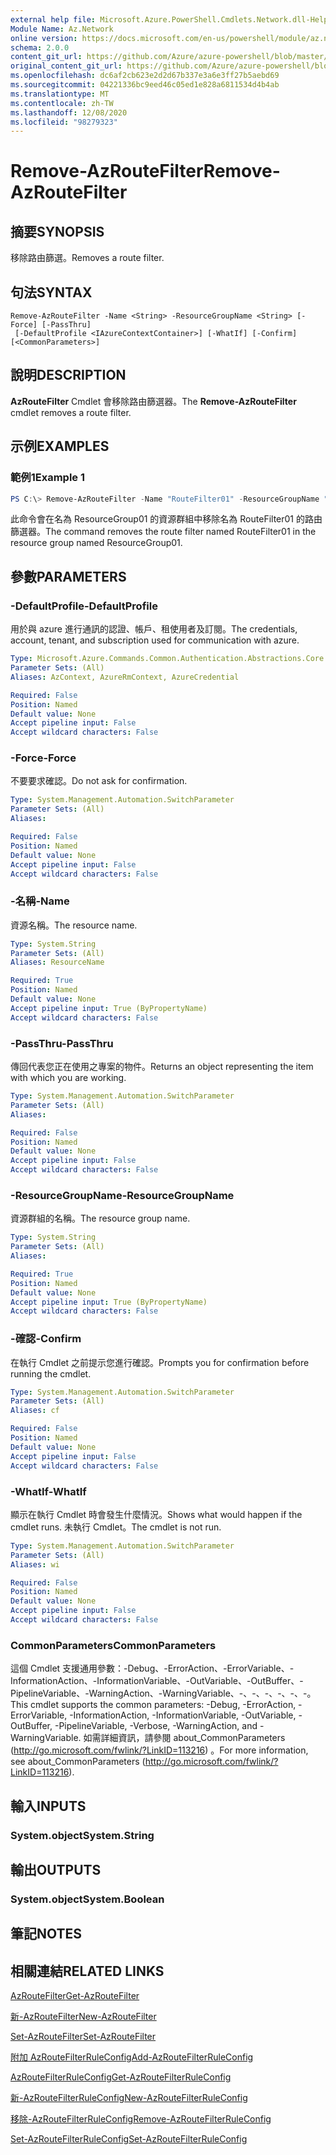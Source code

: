 ```yaml
---
external help file: Microsoft.Azure.PowerShell.Cmdlets.Network.dll-Help.xml
Module Name: Az.Network
online version: https://docs.microsoft.com/en-us/powershell/module/az.network/remove-azroutefilter
schema: 2.0.0
content_git_url: https://github.com/Azure/azure-powershell/blob/master/src/Network/Network/help/Remove-AzRouteFilter.md
original_content_git_url: https://github.com/Azure/azure-powershell/blob/master/src/Network/Network/help/Remove-AzRouteFilter.md
ms.openlocfilehash: dc6af2cb623e2d2d67b337e3a6e3ff27b5aebd69
ms.sourcegitcommit: 04221336bc9eed46c05ed1e828a6811534d4b4ab
ms.translationtype: MT
ms.contentlocale: zh-TW
ms.lasthandoff: 12/08/2020
ms.locfileid: "98279323"
---
```

# <span data-ttu-id="29b3e-101">Remove-AzRouteFilter</span><span class="sxs-lookup"><span data-stu-id="29b3e-101">Remove-AzRouteFilter</span></span>

## <span data-ttu-id="29b3e-102">摘要</span><span class="sxs-lookup"><span data-stu-id="29b3e-102">SYNOPSIS</span></span>
<span data-ttu-id="29b3e-103">移除路由篩選。</span><span class="sxs-lookup"><span data-stu-id="29b3e-103">Removes a route filter.</span></span>

## <span data-ttu-id="29b3e-104">句法</span><span class="sxs-lookup"><span data-stu-id="29b3e-104">SYNTAX</span></span>

```
Remove-AzRouteFilter -Name <String> -ResourceGroupName <String> [-Force] [-PassThru]
 [-DefaultProfile <IAzureContextContainer>] [-WhatIf] [-Confirm] [<CommonParameters>]
```

## <span data-ttu-id="29b3e-105">說明</span><span class="sxs-lookup"><span data-stu-id="29b3e-105">DESCRIPTION</span></span>
<span data-ttu-id="29b3e-106">**AzRouteFilter** Cmdlet 會移除路由篩選器。</span><span class="sxs-lookup"><span data-stu-id="29b3e-106">The **Remove-AzRouteFilter** cmdlet removes a route filter.</span></span>

## <span data-ttu-id="29b3e-107">示例</span><span class="sxs-lookup"><span data-stu-id="29b3e-107">EXAMPLES</span></span>

### <span data-ttu-id="29b3e-108">範例1</span><span class="sxs-lookup"><span data-stu-id="29b3e-108">Example 1</span></span>
```powershell
PS C:\> Remove-AzRouteFilter -Name "RouteFilter01" -ResourceGroupName "ResourceGroup01"
```

<span data-ttu-id="29b3e-109">此命令會在名為 ResourceGroup01 的資源群組中移除名為 RouteFilter01 的路由篩選器。</span><span class="sxs-lookup"><span data-stu-id="29b3e-109">The command removes the route filter named RouteFilter01 in the resource group named ResourceGroup01.</span></span>

## <span data-ttu-id="29b3e-110">參數</span><span class="sxs-lookup"><span data-stu-id="29b3e-110">PARAMETERS</span></span>

### <span data-ttu-id="29b3e-111">-DefaultProfile</span><span class="sxs-lookup"><span data-stu-id="29b3e-111">-DefaultProfile</span></span>
<span data-ttu-id="29b3e-112">用於與 azure 進行通訊的認證、帳戶、租使用者及訂閱。</span><span class="sxs-lookup"><span data-stu-id="29b3e-112">The credentials, account, tenant, and subscription used for communication with azure.</span></span>

```yaml
Type: Microsoft.Azure.Commands.Common.Authentication.Abstractions.Core.IAzureContextContainer
Parameter Sets: (All)
Aliases: AzContext, AzureRmContext, AzureCredential

Required: False
Position: Named
Default value: None
Accept pipeline input: False
Accept wildcard characters: False
```

### <span data-ttu-id="29b3e-113">-Force</span><span class="sxs-lookup"><span data-stu-id="29b3e-113">-Force</span></span>
<span data-ttu-id="29b3e-114">不要要求確認。</span><span class="sxs-lookup"><span data-stu-id="29b3e-114">Do not ask for confirmation.</span></span>

```yaml
Type: System.Management.Automation.SwitchParameter
Parameter Sets: (All)
Aliases:

Required: False
Position: Named
Default value: None
Accept pipeline input: False
Accept wildcard characters: False
```

### <span data-ttu-id="29b3e-115">-名稱</span><span class="sxs-lookup"><span data-stu-id="29b3e-115">-Name</span></span>
<span data-ttu-id="29b3e-116">資源名稱。</span><span class="sxs-lookup"><span data-stu-id="29b3e-116">The resource name.</span></span>

```yaml
Type: System.String
Parameter Sets: (All)
Aliases: ResourceName

Required: True
Position: Named
Default value: None
Accept pipeline input: True (ByPropertyName)
Accept wildcard characters: False
```

### <span data-ttu-id="29b3e-117">-PassThru</span><span class="sxs-lookup"><span data-stu-id="29b3e-117">-PassThru</span></span>
<span data-ttu-id="29b3e-118">傳回代表您正在使用之專案的物件。</span><span class="sxs-lookup"><span data-stu-id="29b3e-118">Returns an object representing the item with which you are working.</span></span>

```yaml
Type: System.Management.Automation.SwitchParameter
Parameter Sets: (All)
Aliases:

Required: False
Position: Named
Default value: None
Accept pipeline input: False
Accept wildcard characters: False
```

### <span data-ttu-id="29b3e-119">-ResourceGroupName</span><span class="sxs-lookup"><span data-stu-id="29b3e-119">-ResourceGroupName</span></span>
<span data-ttu-id="29b3e-120">資源群組的名稱。</span><span class="sxs-lookup"><span data-stu-id="29b3e-120">The resource group name.</span></span>

```yaml
Type: System.String
Parameter Sets: (All)
Aliases:

Required: True
Position: Named
Default value: None
Accept pipeline input: True (ByPropertyName)
Accept wildcard characters: False
```

### <span data-ttu-id="29b3e-121">-確認</span><span class="sxs-lookup"><span data-stu-id="29b3e-121">-Confirm</span></span>
<span data-ttu-id="29b3e-122">在執行 Cmdlet 之前提示您進行確認。</span><span class="sxs-lookup"><span data-stu-id="29b3e-122">Prompts you for confirmation before running the cmdlet.</span></span>

```yaml
Type: System.Management.Automation.SwitchParameter
Parameter Sets: (All)
Aliases: cf

Required: False
Position: Named
Default value: None
Accept pipeline input: False
Accept wildcard characters: False
```

### <span data-ttu-id="29b3e-123">-WhatIf</span><span class="sxs-lookup"><span data-stu-id="29b3e-123">-WhatIf</span></span>
<span data-ttu-id="29b3e-124">顯示在執行 Cmdlet 時會發生什麼情況。</span><span class="sxs-lookup"><span data-stu-id="29b3e-124">Shows what would happen if the cmdlet runs.</span></span>
<span data-ttu-id="29b3e-125">未執行 Cmdlet。</span><span class="sxs-lookup"><span data-stu-id="29b3e-125">The cmdlet is not run.</span></span>

```yaml
Type: System.Management.Automation.SwitchParameter
Parameter Sets: (All)
Aliases: wi

Required: False
Position: Named
Default value: None
Accept pipeline input: False
Accept wildcard characters: False
```

### <span data-ttu-id="29b3e-126">CommonParameters</span><span class="sxs-lookup"><span data-stu-id="29b3e-126">CommonParameters</span></span>
<span data-ttu-id="29b3e-127">這個 Cmdlet 支援通用參數：-Debug、-ErrorAction、-ErrorVariable、-InformationAction、-InformationVariable、-OutVariable、-OutBuffer、-PipelineVariable、-WarningAction、-WarningVariable、-、-、-、-、-、-。</span><span class="sxs-lookup"><span data-stu-id="29b3e-127">This cmdlet supports the common parameters: -Debug, -ErrorAction, -ErrorVariable, -InformationAction, -InformationVariable, -OutVariable, -OutBuffer, -PipelineVariable, -Verbose, -WarningAction, and -WarningVariable.</span></span> <span data-ttu-id="29b3e-128">如需詳細資訊，請參閱 about_CommonParameters (http://go.microsoft.com/fwlink/?LinkID=113216) 。</span><span class="sxs-lookup"><span data-stu-id="29b3e-128">For more information, see about_CommonParameters (http://go.microsoft.com/fwlink/?LinkID=113216).</span></span>

## <span data-ttu-id="29b3e-129">輸入</span><span class="sxs-lookup"><span data-stu-id="29b3e-129">INPUTS</span></span>

### <span data-ttu-id="29b3e-130">System.object</span><span class="sxs-lookup"><span data-stu-id="29b3e-130">System.String</span></span>

## <span data-ttu-id="29b3e-131">輸出</span><span class="sxs-lookup"><span data-stu-id="29b3e-131">OUTPUTS</span></span>

### <span data-ttu-id="29b3e-132">System.object</span><span class="sxs-lookup"><span data-stu-id="29b3e-132">System.Boolean</span></span>

## <span data-ttu-id="29b3e-133">筆記</span><span class="sxs-lookup"><span data-stu-id="29b3e-133">NOTES</span></span>

## <span data-ttu-id="29b3e-134">相關連結</span><span class="sxs-lookup"><span data-stu-id="29b3e-134">RELATED LINKS</span></span>

[<span data-ttu-id="29b3e-135">AzRouteFilter</span><span class="sxs-lookup"><span data-stu-id="29b3e-135">Get-AzRouteFilter</span></span>](./Get-AzRouteFilter.md)

[<span data-ttu-id="29b3e-136">新-AzRouteFilter</span><span class="sxs-lookup"><span data-stu-id="29b3e-136">New-AzRouteFilter</span></span>](./New-AzRouteFilter.md)

[<span data-ttu-id="29b3e-137">Set-AzRouteFilter</span><span class="sxs-lookup"><span data-stu-id="29b3e-137">Set-AzRouteFilter</span></span>](./Set-AzRouteFilter.md)

[<span data-ttu-id="29b3e-138">附加 AzRouteFilterRuleConfig</span><span class="sxs-lookup"><span data-stu-id="29b3e-138">Add-AzRouteFilterRuleConfig</span></span>](./Add-AzRouteFilterRuleConfig.md)

[<span data-ttu-id="29b3e-139">AzRouteFilterRuleConfig</span><span class="sxs-lookup"><span data-stu-id="29b3e-139">Get-AzRouteFilterRuleConfig</span></span>](./Get-AzRouteFilterRuleConfig.md)

[<span data-ttu-id="29b3e-140">新-AzRouteFilterRuleConfig</span><span class="sxs-lookup"><span data-stu-id="29b3e-140">New-AzRouteFilterRuleConfig</span></span>](./New-AzRouteFilterRuleConfig.md)

[<span data-ttu-id="29b3e-141">移除-AzRouteFilterRuleConfig</span><span class="sxs-lookup"><span data-stu-id="29b3e-141">Remove-AzRouteFilterRuleConfig</span></span>](./Remove-AzRouteFilterRuleConfig.md)

[<span data-ttu-id="29b3e-142">Set-AzRouteFilterRuleConfig</span><span class="sxs-lookup"><span data-stu-id="29b3e-142">Set-AzRouteFilterRuleConfig</span></span>](./Set-AzRouteFilterRuleConfig.md)
